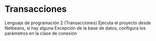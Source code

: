 # Transacciones
Lenguaje de programación 2 (Transacciones)
Ejecuta el proyecto desde Netbeans, si hay alguna Excepción de la base de datos, configura los parámetros en la clase de conexión
